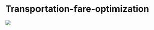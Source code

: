 # Transportation-fare-optimization
<a href='https://www.linkpicture.com/view.php?img=LPic614208217d171101211690'><img src='https://www.linkpicture.com/q/TFOA3.png' type='image'></a>
